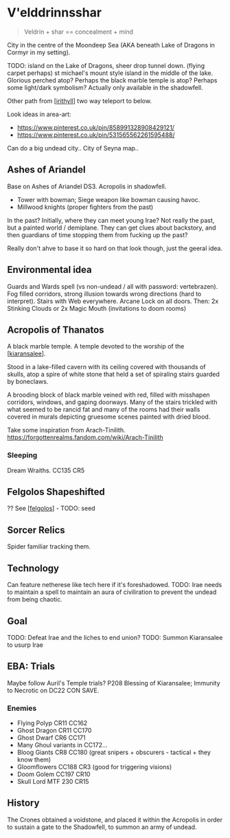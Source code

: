 # V'elddrinnsshar
> Veldrin + shar == concealment + mind

City in the centre of the Moondeep Sea (AKA beneath Lake of Dragons in Cormyr in my setting).

TODO: island on the Lake of Dragons, sheer drop tunnel down.
(flying carpet perhaps)
st michael's mount style island in the middle of the lake. Glorious perched atop?
Perhaps the black marble temple is atop?
Perhaps some light/dark symbolism?
Actually only available in the shadowfell.

Other path from [[irithyll]] two way teleport to below.

Look ideas in area-art:
- https://www.pinterest.co.uk/pin/858991328908429121/
- https://www.pinterest.co.uk/pin/531565562261595488/

Can do a big undead city.. City of Seyna map..

## Ashes of Ariandel
Base on Ashes of Ariandel DS3.
Acropolis in shadowfell.
-  Tower with bowman; Siege weapon like bowman causing havoc.
-  Millwood knights (proper fighters from the past)

In the past? Initially, where they can meet young Irae? Not really the past, but a painted world / demiplane.
They can get clues about backstory, and then guardians of time stopping them from fucking up the past?

Really don't ahve to base it so hard on that look though, just the geeral idea.

## Environmental idea
Guards and Wards spell (vs non-undead / all with password: vertebrazen).
Fog filled corridors, strong illusion towards wrong directions (hard to interpret).
Stairs with Web everywhere.
Arcane Lock on all doors.
Then:
2x Stinking Clouds or 2x Magic Mouth (invitations to doom rooms)

## Acropolis of Thanatos
A black marble temple. A temple devoted to the worship of the [[kiaransalee]].

Stood in a lake-filled cavern with its ceiling covered with thousands of skulls, atop a spire of white stone that held a set of spiraling stairs guarded by boneclaws.

A brooding block of black marble veined with red, filled with misshapen corridors, windows, and gaping doorways. Many of the stairs trickled with what seemed to be rancid fat and many of the rooms had their walls covered in murals depicting gruesome scenes painted with dried blood.

Take some inspiration from Arach-Tinilith.
https://forgottenrealms.fandom.com/wiki/Arach-Tinilith

### Sleeping
Dream Wraiths. CC135 CR5

## Felgolos Shapeshifted
?? See [[felgolos]] - TODO: seed

## Sorcer Relics
Spider familiar tracking them.

## Technology
Can feature netherese like tech here if it's foreshadowed.
TODO: Irae needs to maintain a spell to maintain an aura of civiliration to prevent the undead from being chaotic.

## Goal
TODO: Defeat Irae and the liches to end union?
TODO: Summon Kiaransalee to usurp Irae

## EBA: Trials
Maybe follow Auril's Temple trials? P208
Blessing of Kiaransalee; Immunity to Necrotic on DC22 CON SAVE.

### Enemies
- Flying Polyp CR11 CC162
- Ghost Dragon CR11 CC170
- Ghost Dwarf CR6 CC171
- Many Ghoul variants in CC172...
- Bloog Giants CR8 CC180 (great snipers + obscurers - tactical + they know them)
- Gloomflowers CC188 CR3 (good for triggering visions)
- Doom Golem CC197 CR10
- Skull Lord MTF 230 CR15

## History
The Crones obtained a voidstone, and placed it within the Acropolis in order to sustain a gate to the Shadowfell, to summon an army of undead.

[//begin]: # "Autogenerated link references for markdown compatibility"
[irithyll]: irithyll "Irithyll"
[kiaransalee]: ../deities/kiaransalee "Kiaransalee"
[felgolos]: ../npcs/felgolos "Felgolos"
[//end]: # "Autogenerated link references"
